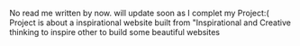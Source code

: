 No read me written by now. will update soon as I complet my Project:( Project is about a inspirational website built from "Inspirational and Creative thinking to inspire other to build some beautiful websites 
